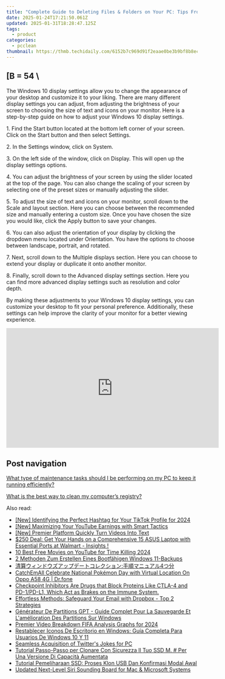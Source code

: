 ```yaml
---
title: "Complete Guide to Deleting Files & Folders on Your PC: Tips From YL Computing's Experts"
date: 2025-01-24T17:21:50.061Z
updated: 2025-01-31T18:28:47.125Z
tags:
  - product
categories:
  - pcclean
thumbnail: https://thmb.techidaily.com/6152b7c969d91f2eaae0be3b9bf8b8ec86f6a4683a1dd9c2aefb366c737706ad.jpg
---
```


## \[B = 54 \

The Windows 10 display settings allow you to change the appearance of your desktop and customize it to your liking. There are many different display settings you can adjust, from adjusting the brightness of your screen to choosing the size of text and icons on your monitor. Here is a step-by-step guide on how to adjust your Windows 10 display settings. 

1\. Find the Start button located at the bottom left corner of your screen. Click on the Start button and then select Settings.

2\. In the Settings window, click on System.

3\. On the left side of the window, click on Display. This will open up the display settings options. 

4\. You can adjust the brightness of your screen by using the slider located at the top of the page. You can also change the scaling of your screen by selecting one of the preset sizes or manually adjusting the slider.

5\. To adjust the size of text and icons on your monitor, scroll down to the Scale and layout section. Here you can choose between the recommended size and manually entering a custom size. Once you have chosen the size you would like, click the Apply button to save your changes.

6\. You can also adjust the orientation of your display by clicking the dropdown menu located under Orientation. You have the options to choose between landscape, portrait, and rotated.

7\. Next, scroll down to the Multiple displays section. Here you can choose to extend your display or duplicate it onto another monitor.

8\. Finally, scroll down to the Advanced display settings section. Here you can find more advanced display settings such as resolution and color depth. 

By making these adjustments to your Windows 10 display settings, you can customize your desktop to fit your personal preference. Additionally, these settings can help improve the clarity of your monitor for a better viewing experience.

<!-- affiliate ads begin -->
<iframe width="560" height="315" src="https://www.youtube.com/embed/q4-YQ9Wjtfg?si=6afn1fydg_Wb9B8z" title="YouTube video player" frameborder="0" allow="accelerometer; autoplay; clipboard-write; encrypted-media; gyroscope; picture-in-picture; web-share" referrerpolicy="strict-origin-when-cross-origin" allowfullscreen></iframe>
<!-- affiliate ads end -->

## Post navigation

[What type of maintenance tasks should I be performing on my PC to keep it running efficiently?](https://tools.techidaily.com/pcclean/products/)

[What is the best way to clean my computer’s registry?](https://tools.techidaily.com/pcclean/products/)

<ins class="adsbygoogle"
     style="display:block"
     data-ad-format="autorelaxed"
     data-ad-client="ca-pub-7571918770474297"
     data-ad-slot="1223367746"></ins>

<ins class="adsbygoogle"
     style="display:block"
     data-ad-client="ca-pub-7571918770474297"
     data-ad-slot="8358498916"
     data-ad-format="auto"
     data-full-width-responsive="true"></ins>

<span class="atpl-alsoreadstyle">Also read:</span>
<div><ul>
<li><a href="https://tiktok-clips.techidaily.com/new-identifying-the-perfect-hashtag-for-your-tiktok-profile-for-2024/"><u>[New] Identifying the Perfect Hashtag for Your TikTok Profile for 2024</u></a></li>
<li><a href="https://youtube-webster.techidaily.com/aximizing-your-youtube-earnings-with-smart-tactics/"><u>[New] Maximizing Your YouTube Earnings with Smart Tactics</u></a></li>
<li><a href="https://youtube-help.techidaily.com/new-premier-platform-quickly-turn-videos-into-text/"><u>[New] Premier Platform Quickly Turn Videos Into Text</u></a></li>
<li><a href="https://hardware-help.techidaily.com/250-deal-get-your-hands-on-a-comprehensive-15-asus-laptop-with-essential-ports-at-walmart-insights/"><u>$250 Deal: Get Your Hands on a Comprehensive 15 ASUS Laptop with Essential Ports at Walmart - Insights !</u></a></li>
<li><a href="https://youtube-video-recordings.techidaily.com/10-best-free-movies-on-youtube-for-time-killing-2024/"><u>10 Best Free Movies on YouTube for Time Killing 2024</u></a></li>
<li><a href="https://discover-bits.techidaily.com/2-methoden-zum-erstellen-eines-bootfahigen-windows-11-backups/"><u>2 Methoden Zum Erstellen Eines Bootfähigen Windows 11-Backups</u></a></li>
<li><a href="https://discover-bits.techidaily.com/1728486690804-4/"><u>清算ウィンドウズアップデートコレクション:手順マニュアル4つ分</u></a></li>
<li><a href="https://android-pokemon-go.techidaily.com/catchemall-celebrate-national-pokemon-day-with-virtual-location-on-oppo-a58-4g-drfone-by-drfone-virtual-android/"><u>CatchEmAll Celebrate National Pokémon Day with Virtual Location On Oppo A58 4G | Dr.fone</u></a></li>
<li><a href="https://discover-bits.techidaily.com/checkpoint-inhibitors-are-drugs-that-block-proteins-like-ctla-4-and-pd-1pd-l1-which-act-as-brakes-on-the-immune-system/"><u>Checkpoint Inhibitors Are Drugs that Block Proteins Like CTLA-4 and PD-1/PD-L1, Which Act as Brakes on the Immune System.</u></a></li>
<li><a href="https://discover-bits.techidaily.com/effortless-methods-safeguard-your-email-with-dropbox-top-2-strategies/"><u>Effortless Methods: Safeguard Your Email with Dropbox - Top 2 Strategies</u></a></li>
<li><a href="https://discover-bits.techidaily.com/generateur-de-partitions-gpt-guide-complet-pour-la-sauvegarde-et-lamelioration-des-partitions-sur-windows/"><u>Générateur De Partitions GPT - Guide Complet Pour La Sauvegarde Et L'amélioration Des Partitions Sur Windows</u></a></li>
<li><a href="https://facebook-record-videos.techidaily.com/premier-video-breakdown-fifa-analysis-graphs-for-2024/"><u>Premier Video Breakdown FIFA Analysis Graphs for 2024</u></a></li>
<li><a href="https://discover-bits.techidaily.com/restablecer-iconos-de-escritorio-en-windows-guia-completa-para-usuarios-de-windows-10-y-11/"><u>Restablecer Iconos De Escritorio en Windows: Guía Completa Para Usuarios De Windows 10 Y 11</u></a></li>
<li><a href="https://twitter-videos.techidaily.com/seamless-acquisition-of-twitters-jokes-for-pc/"><u>Seamless Acquisition of Twitter's Jokes for PC</u></a></li>
<li><a href="https://discover-bits.techidaily.com/tutorial-passo-passo-per-clonare-con-sicurezza-il-tuo-ssd-m-per-una-versione-di-capacita-aumentata/"><u>Tutorial Passo-Passo per Clonare Con Sicurezza Il Tuo SSD M. # Per Una Versione Di Capacità Aumentata</u></a></li>
<li><a href="https://discover-bits.techidaily.com/tutorial-pemeliharaan-ssd-proses-klon-usb-dan-konfirmasi-modal-awal/"><u>Tutorial Pemeliharaan SSD: Proses Klon USB Dan Konfirmasi Modal Awal</u></a></li>
<li><a href="https://sound-tweaking.techidaily.com/updated-next-level-siri-sounding-board-for-mac-and-microsoft-systems/"><u>Updated Next-Level Siri Sounding Board for Mac & Microsoft Systems</u></a></li>
</ul></div>

